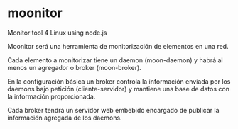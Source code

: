 moonitor
========

Monitor tool 4 Linux using node.js

Moonitor será una herramienta de monitorización de elementos en una red.

Cada elemento a monitorizar tiene un daemon (moon-daemon) y habrá al menos un agregador o broker (moon-broker).

En la configuración básica un broker controla la información enviada por los daemons bajo petición (cliente-servidor) y mantiene
una base de datos con la información proporcionada.

Cada broker tendrá un servidor web embebido encargado de publicar la información agregada de los daemons.

